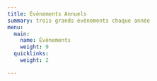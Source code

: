 ```yaml
---
title: Évènements Annuels
summary: trois grands évènements chaque année
menu:
  main:
    name: Évènements
    weight: 9
  quicklinks:
    weight: 2

---
```

